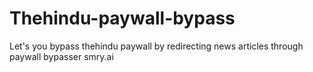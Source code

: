 # Thehindu-paywall-bypass
Let's you bypass thehindu paywall by redirecting news articles through paywall bypasser smry.ai
